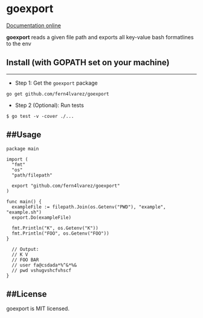 # goexport

[Documentation online](http://godoc.org/github.com/fern4lvarez/goexport)

**goexport** reads a given file path and exports all key-value bash formatlines to the env

## Install (with GOPATH set on your machine)
----------

* Step 1: Get the `goexport` package

```
go get github.com/fern4lvarez/goexport
```

* Step 2 (Optional): Run tests

```
$ go test -v -cover ./...
```

##Usage
----------
```
package main

import (
  "fmt"
  "os"
  "path/filepath"

  export "github.com/fern4lvarez/goexport"
)

func main() {
  exampleFile := filepath.Join(os.Getenv("PWD"), "example", "example.sh")
  export.Do(exampleFile)

  fmt.Println("K", os.Getenv("K"))
  fmt.Println("FOO", os.Getenv("FOO"))
}

  // Output:
  // K V
  // FOO BAR
  // user fa@csdada*%^&*%&
  // pwd vshugvshcfvhscf
}
```

##License
----------
goexport is MIT licensed.